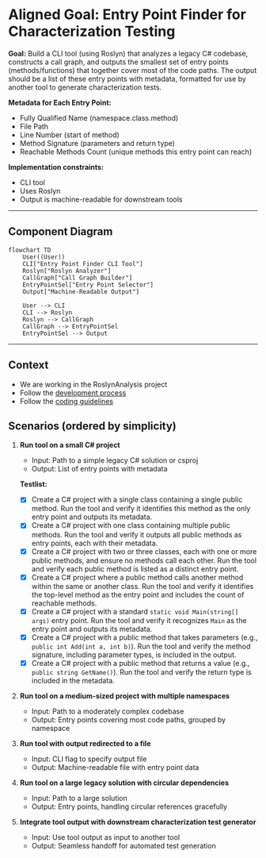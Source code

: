 # Aligned Goal: Entry Point Finder for Characterization Testing

**Goal:**
Build a CLI tool (using Roslyn) that analyzes a legacy C# codebase, constructs a call graph, and outputs the smallest set of entry points (methods/functions) that together cover most of the code paths. The output should be a list of these entry points with metadata, formatted for use by another tool to generate characterization tests.

**Metadata for Each Entry Point:**
- Fully Qualified Name (namespace.class.method)
- File Path
- Line Number (start of method)
- Method Signature (parameters and return type)
- Reachable Methods Count (unique methods this entry point can reach)

**Implementation constraints:**
- CLI tool
- Uses Roslyn
- Output is machine-readable for downstream tools

---

## Component Diagram

```mermaid
flowchart TD
    User((User))
    CLI["Entry Point Finder CLI Tool"]
    Roslyn["Roslyn Analyzer"]
    CallGraph["Call Graph Builder"]
    EntryPointSel["Entry Point Selector"]
    Output["Machine-Readable Output"]

    User --> CLI
    CLI --> Roslyn
    Roslyn --> CallGraph
    CallGraph --> EntryPointSel
    EntryPointSel --> Output
```

---

## Context
- We are working in the RoslynAnalysis project
- Follow the [development process](../../process/development-process.md)
- Follow the [coding guidelines](../style-guide-csharp.md)

## Scenarios (ordered by simplicity)

1. **Run tool on a small C# project**
   - Input: Path to a simple legacy C# solution or csproj
   - Output: List of entry points with metadata

   **Testlist:**
   - [x] Create a C# project with a single class containing a single public method. Run the tool and verify it identifies this method as the only entry point and outputs its metadata.
   - [x] Create a C# project with one class containing multiple public methods. Run the tool and verify it outputs all public methods as entry points, each with their metadata.
   - [x] Create a C# project with two or three classes, each with one or more public methods, and ensure no methods call each other. Run the tool and verify each public method is listed as a distinct entry point.
   - [x] Create a C# project where a public method calls another method within the same or another class. Run the tool and verify it identifies the top-level method as the entry point and includes the count of reachable methods.
   - [x] Create a C# project with a standard `static void Main(string[] args)` entry point. Run the tool and verify it recognizes `Main` as the entry point and outputs its metadata.
   - [x] Create a C# project with a public method that takes parameters (e.g., `public int Add(int a, int b)`). Run the tool and verify the method signature, including parameter types, is included in the output.
   - [x] Create a C# project with a public method that returns a value (e.g., `public string GetName()`). Run the tool and verify the return type is included in the metadata.

2. **Run tool on a medium-sized project with multiple namespaces**
   - Input: Path to a moderately complex codebase
   - Output: Entry points covering most code paths, grouped by namespace

3. **Run tool with output redirected to a file**
   - Input: CLI flag to specify output file
   - Output: Machine-readable file with entry point data

4. **Run tool on a large legacy solution with circular dependencies**
   - Input: Path to a large solution
   - Output: Entry points, handling circular references gracefully

5. **Integrate tool output with downstream characterization test generator**
   - Input: Use tool output as input to another tool
   - Output: Seamless handoff for automated test generation
